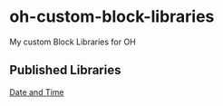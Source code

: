 # oh-custom-block-libraries
My custom Block Libraries for OH

## Published Libraries
[Date and Time](https://community.openhab.org/t/date-and-time)
